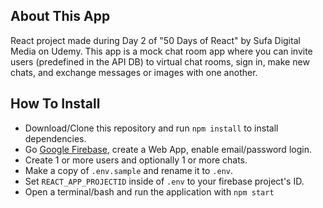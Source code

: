 ## About This App
React project made during Day 2 of "50 Days of React" by Sufa Digital Media on Udemy.
This app is a mock chat room app where you can invite users (predefined in the API DB) to virtual chat rooms, sign in, make new chats, and exchange messages or images with one another.

## How To Install
- Download/Clone this repository and run `npm install` to install dependencies.
- Go [Google Firebase](https://firebase.google.com/), create a Web App, enable email/password login.
- Create 1 or more users and optionally 1 or more chats.
- Make a copy of `.env.sample` and rename it to `.env`.
- Set `REACT_APP_PROJECTID` inside of `.env` to your firebase project's ID.
- Open a terminal/bash and run the application with `npm start`
